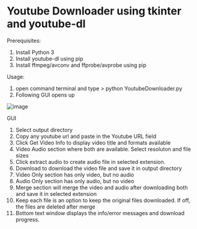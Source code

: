 # Youtube Downloader using tkinter and youtube-dl

Prerequisites:

1. Install Python 3
2. Install youtube-dl using pip
3. Install ffmpeg/avconv and ffprobe/avprobe using pip

Usage:

1. open command terminal and type > python YoutubeDownloader.py
2. Following GUI opens up

![image](https://user-images.githubusercontent.com/8674169/158995384-391b17b4-fa80-48fb-8e13-bf60910e4fe0.png)

GUI

1. Select output directory
2. Copy any youtube url and paste in the Youtube URL field
3. Click Get Video Info to display video title and formats available
4. Video Audio section where both are available. Select resoluton and file sizes
5. Click extract audio to create audio file in selected extension.
6. Download to download the video file and save it in output directory
7. Video Only section has only video, but no audio
8. Audio Only section has only audio, but no video
9. Merge section will merge the video and audio after downloading both and save it in selected extension
10. Keep each file is an option to keep the original files downloaded. If off, the files are deleted after merge
11. Bottom text window displays the info/error messages and download progress.
